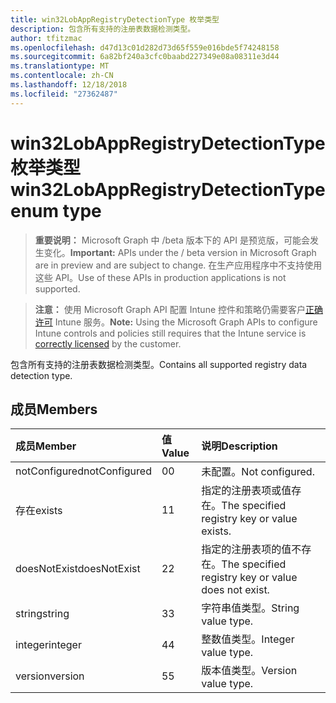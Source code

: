 ```yaml
---
title: win32LobAppRegistryDetectionType 枚举类型
description: 包含所有支持的注册表数据检测类型。
author: tfitzmac
ms.openlocfilehash: d47d13c01d282d73d65f559e016bde5f74248158
ms.sourcegitcommit: 6a82bf240a3cfc0baabd227349e08a08311e3d44
ms.translationtype: MT
ms.contentlocale: zh-CN
ms.lasthandoff: 12/18/2018
ms.locfileid: "27362487"
---
```

# <a name="win32lobappregistrydetectiontype-enum-type"></a><span data-ttu-id="169f4-103">win32LobAppRegistryDetectionType 枚举类型</span><span class="sxs-lookup"><span data-stu-id="169f4-103">win32LobAppRegistryDetectionType enum type</span></span>

> <span data-ttu-id="169f4-104">**重要说明：** Microsoft Graph 中 /beta 版本下的 API 是预览版，可能会发生变化。</span><span class="sxs-lookup"><span data-stu-id="169f4-104">**Important:** APIs under the / beta version in Microsoft Graph are in preview and are subject to change.</span></span> <span data-ttu-id="169f4-105">在生产应用程序中不支持使用这些 API。</span><span class="sxs-lookup"><span data-stu-id="169f4-105">Use of these APIs in production applications is not supported.</span></span>

> <span data-ttu-id="169f4-106">**注意：** 使用 Microsoft Graph API 配置 Intune 控件和策略仍需要客户[正确许可](https://go.microsoft.com/fwlink/?linkid=839381) Intune 服务。</span><span class="sxs-lookup"><span data-stu-id="169f4-106">**Note:** Using the Microsoft Graph APIs to configure Intune controls and policies still requires that the Intune service is [correctly licensed](https://go.microsoft.com/fwlink/?linkid=839381) by the customer.</span></span>

<span data-ttu-id="169f4-107">包含所有支持的注册表数据检测类型。</span><span class="sxs-lookup"><span data-stu-id="169f4-107">Contains all supported registry data detection type.</span></span>
## <a name="members"></a><span data-ttu-id="169f4-108">成员</span><span class="sxs-lookup"><span data-stu-id="169f4-108">Members</span></span>
|<span data-ttu-id="169f4-109">成员</span><span class="sxs-lookup"><span data-stu-id="169f4-109">Member</span></span>|<span data-ttu-id="169f4-110">值</span><span class="sxs-lookup"><span data-stu-id="169f4-110">Value</span></span>|<span data-ttu-id="169f4-111">说明</span><span class="sxs-lookup"><span data-stu-id="169f4-111">Description</span></span>|
|:---|:---|:---|
|<span data-ttu-id="169f4-112">notConfigured</span><span class="sxs-lookup"><span data-stu-id="169f4-112">notConfigured</span></span>|<span data-ttu-id="169f4-113">0</span><span class="sxs-lookup"><span data-stu-id="169f4-113">0</span></span>|<span data-ttu-id="169f4-114">未配置。</span><span class="sxs-lookup"><span data-stu-id="169f4-114">Not configured.</span></span>|
|<span data-ttu-id="169f4-115">存在</span><span class="sxs-lookup"><span data-stu-id="169f4-115">exists</span></span>|<span data-ttu-id="169f4-116">1</span><span class="sxs-lookup"><span data-stu-id="169f4-116">1</span></span>|<span data-ttu-id="169f4-117">指定的注册表项或值存在。</span><span class="sxs-lookup"><span data-stu-id="169f4-117">The specified registry key or value exists.</span></span>|
|<span data-ttu-id="169f4-118">doesNotExist</span><span class="sxs-lookup"><span data-stu-id="169f4-118">doesNotExist</span></span>|<span data-ttu-id="169f4-119">2</span><span class="sxs-lookup"><span data-stu-id="169f4-119">2</span></span>|<span data-ttu-id="169f4-120">指定的注册表项的值不存在。</span><span class="sxs-lookup"><span data-stu-id="169f4-120">The specified registry key or value does not exist.</span></span>|
|<span data-ttu-id="169f4-121">string</span><span class="sxs-lookup"><span data-stu-id="169f4-121">string</span></span>|<span data-ttu-id="169f4-122">3</span><span class="sxs-lookup"><span data-stu-id="169f4-122">3</span></span>|<span data-ttu-id="169f4-123">字符串值类型。</span><span class="sxs-lookup"><span data-stu-id="169f4-123">String value type.</span></span>|
|<span data-ttu-id="169f4-124">integer</span><span class="sxs-lookup"><span data-stu-id="169f4-124">integer</span></span>|<span data-ttu-id="169f4-125">4</span><span class="sxs-lookup"><span data-stu-id="169f4-125">4</span></span>|<span data-ttu-id="169f4-126">整数值类型。</span><span class="sxs-lookup"><span data-stu-id="169f4-126">Integer value type.</span></span>|
|<span data-ttu-id="169f4-127">version</span><span class="sxs-lookup"><span data-stu-id="169f4-127">version</span></span>|<span data-ttu-id="169f4-128">5</span><span class="sxs-lookup"><span data-stu-id="169f4-128">5</span></span>|<span data-ttu-id="169f4-129">版本值类型。</span><span class="sxs-lookup"><span data-stu-id="169f4-129">Version value type.</span></span>|





